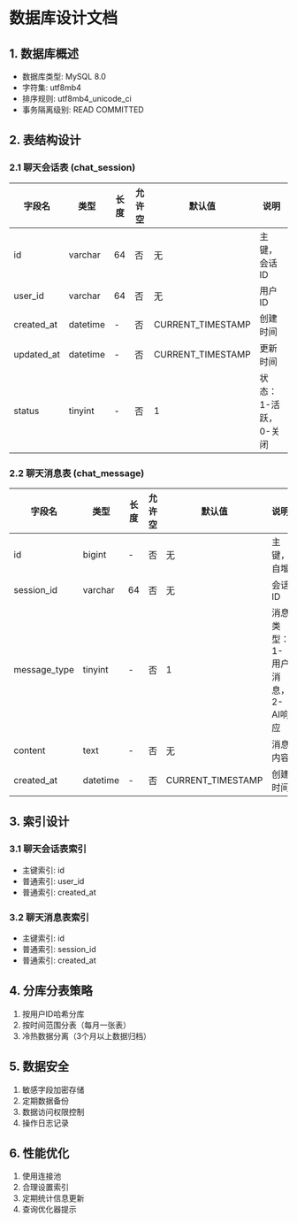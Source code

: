 # 数据库设计文档

## 1. 数据库概述

- 数据库类型: MySQL 8.0
- 字符集: utf8mb4
- 排序规则: utf8mb4_unicode_ci
- 事务隔离级别: READ COMMITTED

## 2. 表结构设计

### 2.1 聊天会话表 (chat_session)

| 字段名 | 类型 | 长度 | 允许空 | 默认值 | 说明 |
|--------|------|------|--------|--------|------|
| id | varchar | 64 | 否 | 无 | 主键，会话ID |
| user_id | varchar | 64 | 否 | 无 | 用户ID |
| created_at | datetime | - | 否 | CURRENT_TIMESTAMP | 创建时间 |
| updated_at | datetime | - | 否 | CURRENT_TIMESTAMP | 更新时间 |
| status | tinyint | - | 否 | 1 | 状态：1-活跃，0-关闭 |

### 2.2 聊天消息表 (chat_message)

| 字段名 | 类型 | 长度 | 允许空 | 默认值 | 说明 |
|--------|------|------|--------|--------|------|
| id | bigint | - | 否 | 无 | 主键，自增 |
| session_id | varchar | 64 | 否 | 无 | 会话ID |
| message_type | tinyint | - | 否 | 1 | 消息类型：1-用户消息，2-AI响应 |
| content | text | - | 否 | 无 | 消息内容 |
| created_at | datetime | - | 否 | CURRENT_TIMESTAMP | 创建时间 |

## 3. 索引设计

### 3.1 聊天会话表索引

- 主键索引: id
- 普通索引: user_id
- 普通索引: created_at

### 3.2 聊天消息表索引

- 主键索引: id
- 普通索引: session_id
- 普通索引: created_at

## 4. 分库分表策略

1. 按用户ID哈希分库
2. 按时间范围分表（每月一张表）
3. 冷热数据分离（3个月以上数据归档）

## 5. 数据安全

1. 敏感字段加密存储
2. 定期数据备份
3. 数据访问权限控制
4. 操作日志记录

## 6. 性能优化

1. 使用连接池
2. 合理设置索引
3. 定期统计信息更新
4. 查询优化器提示 